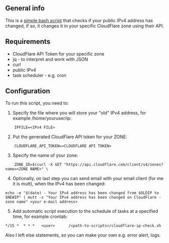 ## General info
This is a [simple bash script](cloudflare-ip-check.sh) that checks if your public IPv4 address has changed, if so, it changes it in your specific CloudFlare zone using their API.

## Requirements
* CloudFlare API Token for your specific zone
* jq -  to interpret and work with JSON
* curl
* public IPv4
* task scheduler - e.g. cron

## Configuration
To run this script, you need to:

1. Specify the file where you will store your "old" IPv4 address, for example /home/youruser/ip:
```
    IPFILE=<IPv4 FILE>
```
2. Put the generated CloudFlare API token for your ZONE:
```
    CLOUDFLARE_API_TOKEN=<CLOUDFLARE API TOKEN>
```
3. Specify the name of your zone:
```
    ZONE_ID=$(curl -X GET "https://api.cloudflare.com/client/v4/zones?name=<ZONE NAME>" \
```
4. Optionally, on last step you can send email with your email client (for me it is mutt), when the IPv4 has been changed:
```
echo -e "$(date) - Your IPv4 address has been changed from $OLDIP to $NEWIP" | mutt -s "Your IPv4 address has been changed on CloudFlare - zone name" <your e-mail address>
```
5. Add automatic script execution to the schedule of tasks at a specified time, for example crontab:
```
*/15 *  * * *   <user>      /<path-to-scripts>/cloudflare-ip-check.sh
```

Also I left else statements, so you can make your own e.g. error alert, logs.
